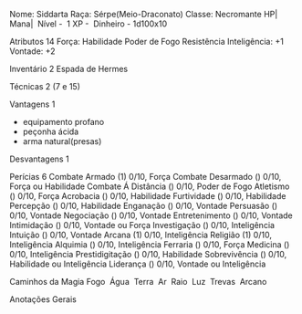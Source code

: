 Nome: Siddarta
Raça: Sérpe(Meio-Draconato)
Classe: Necromante
HP| 
Mana|  
Nível -  1
XP - 
Dinheiro - 1d100x10

Atributos 14
Força: 
Habilidade 
Poder de Fogo 
Resistência 
Inteligência: +1
Vontade: +2

Inventário 2
Espada de Hermes

Técnicas 2 (7 e 15)

Vantagens 1
- equipamento profano
- peçonha ácida
- arma natural(presas)

Desvantagens 1

Perícias 6
Combate Armado (1) 0/10, Força
Combate Desarmado () 0/10, Força ou Habilidade
Combate Á Distância () 0/10, Poder de Fogo
Atletismo () 0/10, Força
Acrobacia () 0/10, Habilidade
Furtividade () 0/10, Habilidade
Percepção () 0/10, Habilidade
Enganação () 0/10, Vontade
Persuasão () 0/10, Vontade
Negociação () 0/10, Vontade
Entretenimento () 0/10, Vontade
Intimidação () 0/10, Vontade ou Força
Investigação () 0/10, Inteligência
Intuição () 0/10, Vontade
Arcana (1) 0/10, Inteligência
Religião (1) 0/10, Inteligência
Alquimia () 0/10, Inteligência
Ferraria () 0/10, Força
Medicina () 0/10, Inteligência
Prestidigitação () 0/10, Habilidade
Sobrevivência () 0/10, Habilidade ou Inteligência
Liderança () 0/10, Vontade ou Inteligência

Caminhos da Magia
Fogo 
Água 
Terra 
Ar 
Raio 
Luz 
Trevas 
Arcano   

Anotações Gerais